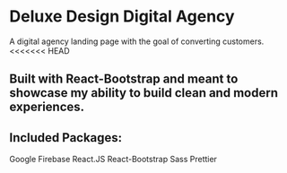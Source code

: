 # Deluxe Design Digital Agency

A digital agency landing page with the goal of converting customers.
<<<<<<< HEAD

## Built with React-Bootstrap and meant to showcase my ability to build clean and modern experiences.

## Included Packages:

Google Firebase
React.JS
React-Bootstrap
Sass
Prettier
